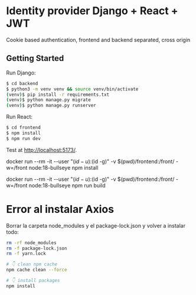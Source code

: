 # Identity provider Django + React + JWT

Cookie based authentication, frontend and backend separated, cross origin

## Getting Started

Run Django:

```sh
$ cd backend
$ python3 -m venv venv && source venv/bin/activate
(venv)$ pip install -r requirements.txt
(venv)$ python manage.py migrate
(venv)$ python manage.py runserver
```

Run React:

```sh
$ cd frontend
$ npm install
$ npm run dev
```

Test at [http://localhost:5173/](http://localhost:5173/).


docker run --rm -it --user "$(id -u):$(id -g)" -v $(pwd)/frontend:/front/ -w=/front node:18-bullseye npm install

docker run --rm -it --user "$(id -u):$(id -g)" -v $(pwd)/frontend:/front/ -w=/front node:18-bullseye npm run build

# Error al instalar Axios
Borrar la carpeta node_modules y el package-lock.json y volver a instalar todo:
```sh
rm -rf node_modules
rm -f package-lock.json
rm -f yarn.lock

# 👇️ clean npm cache
npm cache clean --force

# 👇️ install packages
npm install
```